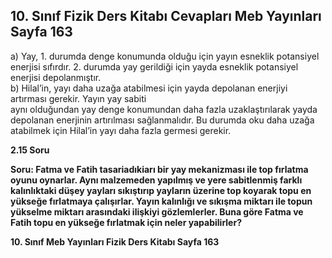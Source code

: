 ## 10. Sınıf Fizik Ders Kitabı Cevapları Meb Yayınları Sayfa 163

a) Yay, 1. durumda denge konumunda olduğu için yayın esneklik potansiyel enerjisi sıfırdır. 2. durumda yay gerildiği için yayda esneklik potansiyel enerjisi depolanmıştır.  
 b) Hilal’in, yayı daha uzağa atabilmesi için yayda depolanan enerjiyi artırması gerekir. Yayın yay sabiti  
 aynı olduğundan yay denge konumundan daha fazla uzaklaştırılarak yayda depolanan enerjinin artırılması sağlanmalıdır. Bu durumda oku daha uzağa atabilmek için Hilal’in yayı daha fazla germesi gerekir.

**2.15 Soru**

**Soru: Fatma ve Fatih tasariadıkiarı bir yay mekanizması ile top fırlatma oyunu oynarlar. Aynı malzemeden yapılmış ve yere sabitlenmiş farklı kalınlıktaki düşey yayları sıkıştırıp yayların üzerine top koyarak topu en yükseğe fırlatmaya çalışırlar. Yayın kalınlığı ve sıkışma miktarı ile topun yükselme miktarı arasındaki ilişkiyi gözlemlerler. Buna göre Fatma ve Fatih topu en yükseğe fırlatmak için neler yapabilirler?**

**10. Sınıf Meb Yayınları Fizik Ders Kitabı Sayfa 163**